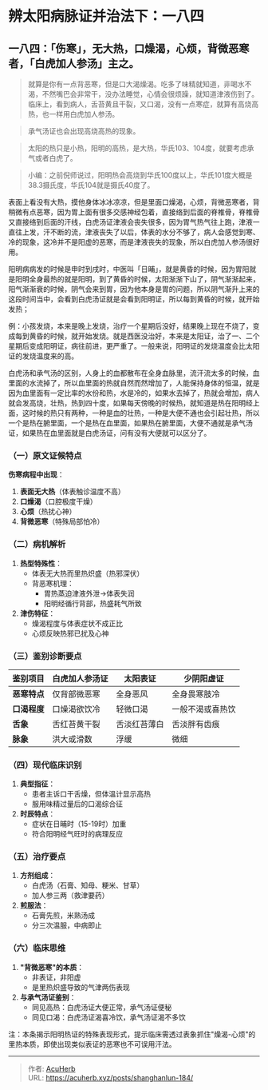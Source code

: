 # 辨太阳病脉证并治法下：一八四


## 一八四：「伤寒」，无大热，口燥渴，心烦，背微恶寒者，「白虎加人参汤」主之。

<!--more-->

> 就算是你有一点背恶寒，但是口大渴燥渴。吃多了味精就知道，非喝水不渴，不然嘴巴会非常干，没办法睡觉，心情会很烦躁，就知道津液伤到了。临床上，看到病人，舌苔黄且干裂，又口渴，没有一点寒症，就算有高烧高热，也一样用白虎加人参汤。

> 承气汤证也会出现高烧高热的现象。

> 太阳的热只是小热，阳明的高热，是大热，华氏103、104度，就要考虑承气或者白虎了。

> 小编：之前倪师说过，阳明热会高烧到华氏100度以上，华氏101度大概是38.3摄氏度，华氏104就是摄氏40度了。

表面上看没有大热，摸他身体冰冰凉凉，但是里面口燥渴，心烦，背微恶寒者，背稍微有点恶寒，因为胃上面有很多交感神经包着，直接络到后面的脊椎骨，脊椎骨又直接络到后面的汗线，白虎汤证津液会丧失很多，因为胃气热气往上跑，津液一直往上发，汗不断的流，津液丧失了以后，体表的水分不够了，病人会感觉到寒、冷的现象，这冷并不是阳虚的恶寒，而是津液丧失的现象，所以白虎加人参汤很好用。

阳明病病发的时候是申时到戌时，中医叫「日晡」，就是黄昏的时候，因为胃阳就是阳明全身最热的就是阳明，到了黄昏的时候，太阳渐渐下山了，阴气渐渐起来，阳气渐渐衰的时候，阴气会来到胃，因为他本身是胃的问题，所以阴气渐升上来的这段时间当中，会看到白虎汤证就是会看到阳明证，所以每到黄昏的时候，就开始发热；

例：小孩发烧，本来是晚上发烧，治疗一个星期后没好，结果晚上现在不烧了，变成每到黄昏的时候，就开始发烧。就是西医没治好，本来是太阳证，治了一、二个星期后变成阳明证，病往前进，更严重了。一般来说，阳明证的发烧温度会比太阳证的发烧温度来的高。

白虎汤和承气汤的区别，人身上的血都散布在全身血脉里，流汗流太多的时候，血里面的水流掉了，所以血里面的热就自然而然增加了，人能保持身体的恒温，就是因为血里面有一定比率的水份和热，水是冷的，如果水去掉了，热就会增加，病人就会发高烧，壮热，热到四十度，如果每天傍晚的时候热，就知道是热在阳明经上面，这时候的热只有两种，一种是血的壮热，一种是大便不通也会引起壮热，所以一个是热在腑里面，一个是热在血里面，如果热在腑里面，大便不通就是承气汤证，如果热在血里面就是白虎汤证，问有没有大便就可以区分了。

### **（一）原文证候特点**
**伤寒病程中出现**：
1. **表面无大热**（体表触诊温度不高）
2. **口燥渴**（口腔极度干燥）
3. **心烦**（热扰心神）
4. **背微恶寒**（特殊局部怕冷）

### **（二）病机解析**
1. **热型特殊性**：
   - 体表无大热而里热炽盛（热邪深伏）
   - 背恶寒机理：
     * 胃热蒸迫津液外泄→体表失润
     * 阳明经循行背部，热盛耗气所致
2. **津伤特征**：
   - 燥渴程度与体表症状不成正比
   - 心烦反映热邪已扰及心神

### **（三）鉴别诊断要点**
| 鉴别项目 | 白虎加人参汤证 | 太阳表证 | 少阴阳虚证 |
|----------|----------------|----------|------------|
| **恶寒特点** | 仅背部微恶寒 | 全身恶风 | 全身畏寒肢冷 |
| **口渴程度** | 口燥渴欲饮冷 | 轻微口渴 | 一般不渴或喜热饮 |
| **舌象** | 舌红苔黄干裂 | 舌淡红苔薄白 | 舌淡胖有齿痕 |
| **脉象** | 洪大或滑数 | 浮缓 | 微细 |

### **（四）现代临床识别**
1. **典型指征**：
   - 患者主诉口干舌燥，但体温计显示高热
   - 服用味精过量后的口渴综合征
2. **时辰特点**：
   - 症状在日晡时（15-19时）加重
   - 符合阳明经气旺时的病理反应

### **（五）治疗要点**
1. **方剂组成**：
   - 白虎汤（石膏、知母、粳米、甘草）
   - 加人参三两（救津要药）
2. **煎服法**：
   - 石膏先煎，米熟汤成
   - 分三次温服，中病即止

### **（六）临床思维**
1. **"背微恶寒"的本质**：
   - 非表证，非阳虚
   - 是里热炽盛导致的气津两伤表现
2. **与承气汤证鉴别**：
   - 同见高热：白虎汤证大便正常，承气汤证便秘
   - 同见口渴：白虎汤证渴喜冷饮，承气汤证渴不多饮

注：本条揭示阳明热证的特殊表现形式，提示临床需透过表象抓住"燥渴-心烦"的里热本质，即使出现类似表证的恶寒也不可误用汗法。

---

> 作者: [AcuHerb](https://acuherb.xyz)  
> URL: https://acuherb.xyz/posts/shanghanlun-184/  

